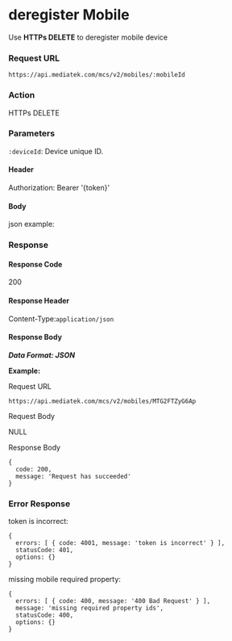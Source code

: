 # deregister Mobile

Use **HTTPs DELETE** to deregister mobile device

### Request URL

```
https://api.mediatek.com/mcs/v2/mobiles/:mobileId
```

### Action

HTTPs DELETE

### Parameters

`:deviceId`: Device unique ID.

#### Header

Authorization: Bearer '{token}'

#### Body

json example:

### Response

#### Response Code

200

#### Response Header

Content-Type:`application/json`

#### Response Body

***Data Format: JSON***

**Example:**

Request URL
```
https://api.mediatek.com/mcs/v2/mobiles/MTG2FTZyG6Ap
```

Request Body

NULL

Response Body

```
{
  code: 200,
  message: 'Request has succeeded'
}
```

### Error Response

token is incorrect:

```
{
  errors: [ { code: 4001, message: 'token is incorrect' } ],
  statusCode: 401,
  options: {}
}
```

missing mobile required property:

```
{
  errors: [ { code: 400, message: '400 Bad Request' } ],
  message: 'missing required property ids',
  statusCode: 400,
  options: {}
}
```
